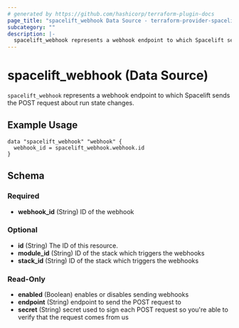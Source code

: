 ```yaml
---
# generated by https://github.com/hashicorp/terraform-plugin-docs
page_title: "spacelift_webhook Data Source - terraform-provider-spacelift"
subcategory: ""
description: |-
  spacelift_webhook represents a webhook endpoint to which Spacelift sends the POST request about run state changes.
---
```


# spacelift_webhook (Data Source)

`spacelift_webhook` represents a webhook endpoint to which Spacelift sends the POST request about run state changes.

## Example Usage

```hcl
data "spacelift_webhook" "webhook" {
  webhook_id = spacelift_webhook.webhook.id
}
```

<!-- schema generated by tfplugindocs -->
## Schema

### Required

- **webhook_id** (String) ID of the webhook

### Optional

- **id** (String) The ID of this resource.
- **module_id** (String) ID of the stack which triggers the webhooks
- **stack_id** (String) ID of the stack which triggers the webhooks

### Read-Only

- **enabled** (Boolean) enables or disables sending webhooks
- **endpoint** (String) endpoint to send the POST request to
- **secret** (String) secret used to sign each POST request so you're able to verify that the request comes from us


